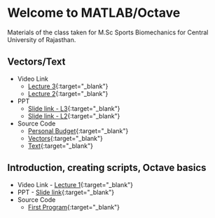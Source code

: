 # Welcome to MATLAB/Octave

Materials of the class taken for M.Sc Sports Biomechanics for Central University of Rajasthan.

## Vectors/Text
* Video Link 
  * [Lecture 3](https://vimeo.com/449669557){:target="_blank"}
  * [Lecture 2](https://vimeo.com/449674442){:target="_blank"}
* PPT 
  * [Slide link - L3](https://1drv.ms/p/s!AjYQ58A0o7WTkTZ08Goj_YZlSs6o?e=C8aGjW){:target="_blank"}
  * [Slide link - L2](https://1drv.ms/p/s!AjYQ58A0o7WTkR4hTP-xzDhffIcU?e=wDBQqz){:target="_blank"}
* Source Code 
  * [Personal Budget](https://github.com/atulnag/Octave/blob/master/02_personalBudget-code.m){:target="_blank"}
  * [Vectors](https://github.com/atulnag/Octave/blob/master/03_createVectors.m){:target="_blank"}
  * [Text](https://github.com/atulnag/Octave/blob/master/04_workText.m){:target="_blank"}

## Introduction, creating scripts, Octave basics
* Video Link - [Lecture 1](https://vimeo.com/449673556){:target="_blank"}
* PPT - [Slide link](https://1drv.ms/p/s!AjYQ58A0o7WTkHpUhrV_oMRdEMzf?e=6je9Hg){:target="_blank"}
* Source Code 
  * [First Program](https://github.com/atulnag/Octave/blob/master/01_myFirstMatlabCode.m){:target="_blank"}



